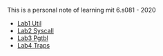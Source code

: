 This is a personal note of learning mit 6.s081 - 2020  

+ [Lab1 Util](./lab1/readme.md)  
+ [Lab2 Syscall](./lab2/readme.md) 
+ [Lab3 Pgtbl](./lab3/readme.md)
+ [Lab4 Traps](./lab4/readme.md)  

